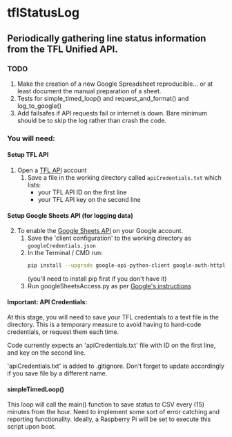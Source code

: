 # tflStatusLog
## Periodically gathering line status information from the TFL Unified API. 

### TODO
1. Make the creation of a new Google Spreadsheet reproducible... or at least 
document the manual preparation of a sheet. 
2. Tests for simple_timed_loop() and request_and_format() and log_to_google()
3. Add failsafes if API requests fail or internet is down. Bare minimum should be to skip the log rather than crash 
the code.

### You will need:
#### Setup TFL API
1. Open a [TFL API](https://api-portal.tfl.gov.uk) account
    1. Save a file in the working directory called `apiCredentials.txt` which lists:
        * your TFL API ID on the first line
        * your TFL API key on the second line
#### Setup Google Sheets API (for logging data) 
2. To enable the [Google Sheets API](https://developers.google.com/sheets/api/quickstart/python) on your Google account.
    1. Save the 'client configuration' to the working directory as `googleCredentials.json`
    2. In the Terminal / CMD run: 
        ```bash
        pip install --upgrade google-api-python-client google-auth-httplib2 google-auth-oauthlib
        ```
        (you'll need to install pip first if you don't have it)
    3. Run googleSheetsAccess.py as per [Google's instructions](https://developers.google.com/sheets/api/quickstart/python)
#### Important: API Credentials:
At this stage, you will need to save your TFL credentials to a text file in the directory.
This is a temporary measure to avoid having to hard-code credentials, or request them each time. 

Code currently expects an 'apiCredentials.txt' file with ID on the first line, and key on the second line. 

'apiCredentials.txt' is added to .gitignore. Don't forget to update accordingly if you save file 
by a different name.

#### simpleTimedLoop()
This loop will call the main() function to save status to CSV every (15) minutes from the hour. 
Need to implement some sort of error catching and reporting functionality.
Ideally, a Raspberry Pi will be set to execute this script upon boot. 
